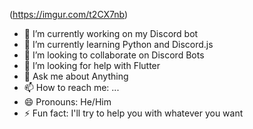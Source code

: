 (https://imgur.com/t2CX7nb)

- 🔭 I’m currently working on my Discord bot
- 🌱 I’m currently learning Python and Discord.js
- 🏃‍ I’m looking to collaborate on Discord Bots
- 🤔 I’m looking for help with Flutter
- 💬 Ask me about Anything 
- 📫 How to reach me: ... 
- 😄 Pronouns: He/Him
- ⚡ Fun fact: I'll try to help you with whatever you want


